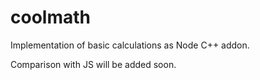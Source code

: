 # coolmath
Implementation of basic calculations as Node C++ addon.

Comparison with JS will be added soon.
